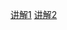 [讲解1](http://blog.csdn.net/yitongjun/article/details/53193724)
[讲解2](http://blog.csdn.net/u012469987/article/details/41357377)

